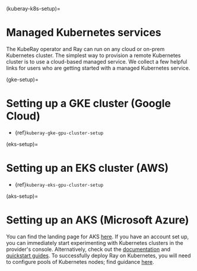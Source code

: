 (kuberay-k8s-setup)=

# Managed Kubernetes services

The KubeRay operator and Ray can run on any cloud or on-prem Kubernetes cluster.
The simplest way to provision a remote Kubernetes cluster is to use a cloud-based managed service.
We collect a few helpful links for users who are getting started with a managed Kubernetes service.

(gke-setup)=
# Setting up a GKE cluster (Google Cloud)

- {ref}`kuberay-gke-gpu-cluster-setup`

(eks-setup)=
# Setting up an EKS cluster (AWS)

- {ref}`kuberay-eks-gpu-cluster-setup`

(aks-setup)=
# Setting up an AKS (Microsoft Azure)
You can find the landing page for AKS [here](https://azure.microsoft.com/en-us/services/kubernetes-service/).
If you have an account set up, you can immediately start experimenting with Kubernetes clusters in the provider's console.
Alternatively, check out the [documentation](https://docs.microsoft.com/en-us/azure/aks/) and
[quickstart guides](https://docs.microsoft.com/en-us/azure/aks/learn/quick-kubernetes-deploy-portal?tabs=azure-cli). To successfully deploy Ray on Kubernetes,
you will need to configure pools of Kubernetes nodes;
find guidance [here](https://docs.microsoft.com/en-us/azure/aks/use-multiple-node-pools).

